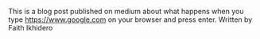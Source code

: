 This is a blog post published on medium about what happens when you type https://www.google.com on your browser and press enter.
Written by Faith Ikhidero

